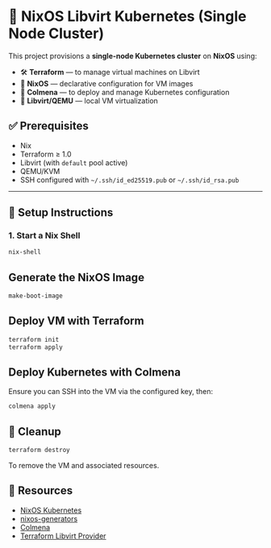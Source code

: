 # 🧪 NixOS Libvirt Kubernetes (Single Node Cluster)

This project provisions a **single-node Kubernetes cluster** on **NixOS** using:

- 🛠️ **Terraform** — to manage virtual machines on Libvirt
- 🐧 **NixOS** — declarative configuration for VM images
- 🌱 **Colmena** — to deploy and manage Kubernetes configuration
- 🐳 **Libvirt/QEMU** — local VM virtualization

## ✅ Prerequisites

- Nix
- Terraform ≥ 1.0
- Libvirt (with `default` pool active)
- QEMU/KVM
- SSH configured with `~/.ssh/id_ed25519.pub` or `~/.ssh/id_rsa.pub`

---

## 🔧 Setup Instructions

### 1. Start a Nix Shell

```bash
nix-shell
```

## Generate the NixOS Image

```bash
make-boot-image
```

## Deploy VM with Terraform

```bash
terraform init
terraform apply
```

## Deploy Kubernetes with Colmena

Ensure you can SSH into the VM via the configured key, then:

```bash
colmena apply
```

## 🧼 Cleanup

```bash
terraform destroy
```

To remove the VM and associated resources.

## 📖 Resources
- [NixOS Kubernetes](https://nixos.wiki/wiki/Kubernetes)
- [nixos-generators](https://github.com/nix-community/nixos-generators)
- [Colmena](https://github.com/zhaofengli/colmena)
- [Terraform Libvirt Provider](https://github.com/dmacvicar/terraform-provider-libvirt)
